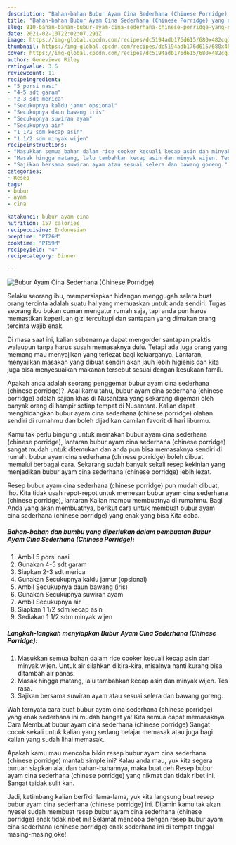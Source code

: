 ```yaml
---
description: "Bahan-bahan Bubur Ayam Cina Sederhana (Chinese Porridge) yang nikmat dan Mudah Dibuat"
title: "Bahan-bahan Bubur Ayam Cina Sederhana (Chinese Porridge) yang nikmat dan Mudah Dibuat"
slug: 810-bahan-bahan-bubur-ayam-cina-sederhana-chinese-porridge-yang-nikmat-dan-mudah-dibuat
date: 2021-02-10T22:02:07.291Z
image: https://img-global.cpcdn.com/recipes/dc5194adb176d615/680x482cq70/bubur-ayam-cina-sederhana-chinese-porridge-foto-resep-utama.jpg
thumbnail: https://img-global.cpcdn.com/recipes/dc5194adb176d615/680x482cq70/bubur-ayam-cina-sederhana-chinese-porridge-foto-resep-utama.jpg
cover: https://img-global.cpcdn.com/recipes/dc5194adb176d615/680x482cq70/bubur-ayam-cina-sederhana-chinese-porridge-foto-resep-utama.jpg
author: Genevieve Riley
ratingvalue: 3.6
reviewcount: 11
recipeingredient:
- "5 porsi nasi"
- "4-5 sdt garam"
- "2-3 sdt merica"
- "Secukupnya kaldu jamur opsional"
- "Secukupnya daun bawang iris"
- "Secukupnya suwiran ayam"
- "Secukupnya air"
- "1 1/2 sdm kecap asin"
- "1 1/2 sdm minyak wijen"
recipeinstructions:
- "Masukkan semua bahan dalam rice cooker kecuali kecap asin dan minyak wijen. Untuk air silahkan dikira-kira, misalnya nanti kurang bisa ditambah air panas."
- "Masak hingga matang, lalu tambahkan kecap asin dan minyak wijen. Tes rasa."
- "Sajikan bersama suwiran ayam atau sesuai selera dan bawang goreng."
categories:
- Resep
tags:
- bubur
- ayam
- cina

katakunci: bubur ayam cina 
nutrition: 157 calories
recipecuisine: Indonesian
preptime: "PT26M"
cooktime: "PT59M"
recipeyield: "4"
recipecategory: Dinner

---
```



![Bubur Ayam Cina Sederhana (Chinese Porridge)](https://img-global.cpcdn.com/recipes/dc5194adb176d615/680x482cq70/bubur-ayam-cina-sederhana-chinese-porridge-foto-resep-utama.jpg)

Selaku seorang ibu, mempersiapkan hidangan menggugah selera buat orang tercinta adalah suatu hal yang memuaskan untuk anda sendiri. Tugas seorang ibu bukan cuman mengatur rumah saja, tapi anda pun harus memastikan keperluan gizi tercukupi dan santapan yang dimakan orang tercinta wajib enak.

Di masa  saat ini, kalian sebenarnya dapat mengorder santapan praktis walaupun tanpa harus susah memasaknya dulu. Tetapi ada juga orang yang memang mau menyajikan yang terlezat bagi keluarganya. Lantaran, menyajikan masakan yang dibuat sendiri akan jauh lebih higienis dan kita juga bisa menyesuaikan makanan tersebut sesuai dengan kesukaan famili. 



Apakah anda adalah seorang penggemar bubur ayam cina sederhana (chinese porridge)?. Asal kamu tahu, bubur ayam cina sederhana (chinese porridge) adalah sajian khas di Nusantara yang sekarang digemari oleh banyak orang di hampir setiap tempat di Nusantara. Kalian dapat menghidangkan bubur ayam cina sederhana (chinese porridge) olahan sendiri di rumahmu dan boleh dijadikan camilan favorit di hari liburmu.

Kamu tak perlu bingung untuk memakan bubur ayam cina sederhana (chinese porridge), lantaran bubur ayam cina sederhana (chinese porridge) sangat mudah untuk ditemukan dan anda pun bisa memasaknya sendiri di rumah. bubur ayam cina sederhana (chinese porridge) boleh dibuat memalui berbagai cara. Sekarang sudah banyak sekali resep kekinian yang menjadikan bubur ayam cina sederhana (chinese porridge) lebih lezat.

Resep bubur ayam cina sederhana (chinese porridge) pun mudah dibuat, lho. Kita tidak usah repot-repot untuk memesan bubur ayam cina sederhana (chinese porridge), lantaran Kalian mampu membuatnya di rumahmu. Bagi Anda yang akan membuatnya, berikut cara untuk membuat bubur ayam cina sederhana (chinese porridge) yang enak yang bisa Kita coba.

<!--inarticleads1-->

##### Bahan-bahan dan bumbu yang diperlukan dalam pembuatan Bubur Ayam Cina Sederhana (Chinese Porridge):

1. Ambil 5 porsi nasi
1. Gunakan 4-5 sdt garam
1. Siapkan 2-3 sdt merica
1. Gunakan Secukupnya kaldu jamur (opsional)
1. Ambil Secukupnya daun bawang (iris)
1. Gunakan Secukupnya suwiran ayam
1. Ambil Secukupnya air
1. Siapkan 1 1/2 sdm kecap asin
1. Sediakan 1 1/2 sdm minyak wijen




<!--inarticleads2-->

##### Langkah-langkah menyiapkan Bubur Ayam Cina Sederhana (Chinese Porridge):

1. Masukkan semua bahan dalam rice cooker kecuali kecap asin dan minyak wijen. Untuk air silahkan dikira-kira, misalnya nanti kurang bisa ditambah air panas.
1. Masak hingga matang, lalu tambahkan kecap asin dan minyak wijen. Tes rasa.
1. Sajikan bersama suwiran ayam atau sesuai selera dan bawang goreng.




Wah ternyata cara buat bubur ayam cina sederhana (chinese porridge) yang enak sederhana ini mudah banget ya! Kita semua dapat memasaknya. Cara Membuat bubur ayam cina sederhana (chinese porridge) Sangat cocok sekali untuk kalian yang sedang belajar memasak atau juga bagi kalian yang sudah lihai memasak.

Apakah kamu mau mencoba bikin resep bubur ayam cina sederhana (chinese porridge) mantab simple ini? Kalau anda mau, yuk kita segera buruan siapkan alat dan bahan-bahannya, maka buat deh Resep bubur ayam cina sederhana (chinese porridge) yang nikmat dan tidak ribet ini. Sangat taidak sulit kan. 

Jadi, ketimbang kalian berfikir lama-lama, yuk kita langsung buat resep bubur ayam cina sederhana (chinese porridge) ini. Dijamin kamu tak akan nyesel sudah membuat resep bubur ayam cina sederhana (chinese porridge) enak tidak ribet ini! Selamat mencoba dengan resep bubur ayam cina sederhana (chinese porridge) enak sederhana ini di tempat tinggal masing-masing,oke!.

